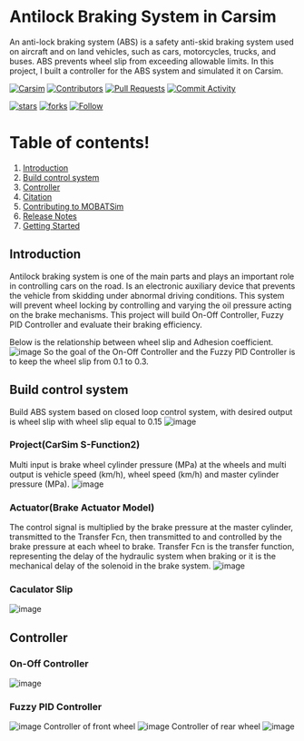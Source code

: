 # **Antilock Braking System in Carsim**

An anti-lock braking system (ABS) is a safety anti-skid braking system used on aircraft and on land vehicles, such as cars, motorcycles, trucks, and buses. ABS prevents wheel slip from exceeding allowable limits. In this project, I built a controller for the ABS system and simulated it on Carsim.

[![Carsim](https://img.shields.io/static/v1?label=Carsim&message=v2017.1&color=96D1AA&logo=github)](https://www.carsim.com/)
[![Contributors](https://img.shields.io/github/contributors/NguyenTuChung01/AntilockBrakingSystemInCarsim)](https://github.com/NguyenTuChung01/AntilockBrakingSystemInCarsim/graphs/contributors)
[![Pull Requests](https://img.shields.io/github/issues-pr-closed/NguyenTuChung01/AntilockBrakingSystemInCarsim?color=g&logoColor=0)](https://github.com/NguyenTuChung01/AntilockBrakingSystemInCarsim/pulls)
[![Commit Activity](https://img.shields.io/github/commit-activity/m/NguyenTuChung01/AntilockBrakingSystemInCarsim)](https://github.com/NguyenTuChung01/AntilockBrakingSystemInCarsim/pulse)

[![stars](https://img.shields.io/github/stars/NguyenTuChung01/AntilockBrakingSystemInCarsim?style=social)](https://github.com/NguyenTuChung01/AntilockBrakingSystemInCarsim/stargazers)
[![forks](https://img.shields.io/github/forks/NguyenTuChung01/AntilockBrakingSystemInCarsim?style=social)](https://github.com/NguyenTuChung01/AntilockBrakingSystemInCarsim/fork)
[![Follow](https://img.shields.io/github/followers/NguyenTuChung01?style=social)](https://github.com/NguyenTuChung01)

# Table of contents!

1. [Introduction](#introduction)
2. [Build control system](#buildcontrolsystem)
3. [Controller](#Controller)
4. [Citation](#citation)
5. [Contributing to MOBATSim](#contribution)
6. [Release Notes](#releasenotes)
7. [Getting Started](#gettingstarted)

<a name="introduction"></a>
## Introduction
Antilock braking system is one of the main parts and plays an important role in controlling cars on the road. Is an electronic auxiliary device that prevents the vehicle from skidding under abnormal driving conditions. This system will prevent wheel locking by controlling and varying the oil pressure acting on the brake mechanisms. This project will build On-Off Controller, Fuzzy PID Controller and evaluate their braking efficiency.

Below is the relationship between wheel slip and Adhesion coefficient.
![image](https://user-images.githubusercontent.com/95293469/144709635-7b9a0a8d-cad2-4ddd-b1eb-6449f85887a3.png)
So the goal of the On-Off Controller and the Fuzzy PID Controller is to keep the wheel slip from 0.1 to 0.3.

<a name="buildcontrolsystem"></a>

## Build control system
Build ABS system based on closed loop control system, with desired output is wheel slip with wheel slip equal to 0.15
![image](https://user-images.githubusercontent.com/95293469/144710100-17934251-570b-46ae-aa75-5ae5bd0df354.png)

### Project(CarSim S-Function2)
Multi input is brake wheel cylinder pressure (MPa) at the wheels and multi output is vehicle speed (km/h), wheel speed (km/h) and master cylinder pressure (MPa).
![image](https://user-images.githubusercontent.com/95293469/144745669-6450d5ad-da07-4073-8c26-bd00f2623176.png)
### Actuator(Brake Actuator Model)
The control signal is multiplied by the brake pressure at the master cylinder, transmitted to the Transfer Fcn, then transmitted to and controlled by the brake pressure at each wheel to brake. Transfer Fcn is the transfer function, representing the delay of the hydraulic system when braking or it is the mechanical delay of the solenoid in the brake system.
![image](https://user-images.githubusercontent.com/95293469/144746001-ff5be0ef-927a-4a9b-aa55-dee6b0d980d1.png)
### Caculator Slip
![image](https://user-images.githubusercontent.com/95293469/144746109-61b2056a-cca2-4b8d-8331-6f248b8e25ef.png)

<a name="Controller"></a>

## Controller 
### On-Off Controller
![image](https://user-images.githubusercontent.com/95293469/144746205-cf1caf86-878e-45bd-870d-91217ac2d4d5.png)
### Fuzzy PID Controller
![image](https://user-images.githubusercontent.com/95293469/144746237-6467f5b3-e284-4d48-a513-cae32267cf93.png)
Controller of front wheel
![image](https://user-images.githubusercontent.com/95293469/144746313-87758158-02d0-4404-b6e4-7a0b5220bc60.png)
Controller of rear wheel
![image](https://user-images.githubusercontent.com/95293469/144746360-99e2433e-a500-41b8-a9d2-f14e9e9eec6c.png)


